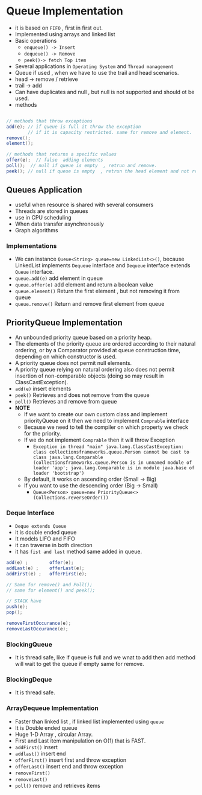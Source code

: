 # Queue Implementation 
- it is based on `FIFO` , first in first out.
- Implemented using arrays and linked list
- Basic operations 
  - `enqueue() -> Insert ` 
  - `dequeue() -> Remove `
  - `peek()-> fetch Top item`
- Several applications in `Operating System` and `Thread management`
- Queue if used , when we have to use the trail and head scenarios.
- head -> remove / retrieve
- trail -> add
- Can have duplicates and null , but null is not supported and should ot be used.
- methods
```java 

// methods that throw exceptions
add(e); // if queue is full it throw the exception 
        // if it is capacity restricted. same for remove and element.
remove();
element();

// methods that returns a specific values 
offer(e);  // false  adding elements
poll();  // null if queue is empty  , retrun and remove.
peek(); // null if queue is empty  , retrun the head element and not remove.

```
## Queues Application
- useful when resource is shared with several consumers
- Threads are stored in queues
- use in CPU scheduling
- When data transfer asynchronously 
- Graph algorithms 
### Implementations

  - We can instance `Queue<String> queue=new LinkedList<>()`, because LinkedList implements `Dequeue` interface and `Dequeue` interface extends `Queue` interface.
  - `queue.add(e)` add element in queue
  - `queue.offer(e)` add element and return a boolean value
  - `queue.element()` Return the first element , but not removing it from queue
  - `queue.remove()` Return and remove first element from queue

## PriorityQueue Implementation

- An unbounded priority queue based on a priority heap. 
- The elements of the priority queue are ordered according to their natural ordering, or by a Comparator provided at queue construction time, depending on which constructor is used.
- A priority queue does not permit null elements.
- A priority queue relying on natural ordering also does not permit insertion of non-comparable objects (doing so may result in ClassCastException).
- `add(e)` insert elements 
- `peek()` Retrieves and does not remove from the queue
- `poll()` Retrieves and remove from queue
- <B>NOTE</B>
  - If we want to create our own custom class and implement priorityQueue on it then we need to implement `Comprable` interface
  - Because we need to tell the compiler on which property we check for the priority.
  - If we do not implement `Comprable` then it will throw Exception
    - `Exception in thread "main" java.lang.ClassCastException: class collectionsframeworks.queue.Person cannot be cast to class java.lang.Comparable (collectionsframeworks.queue.Person is in unnamed module of loader 'app'; java.lang.Comparable is in module java.base of loader 'bootstrap')
      `
  - By default, it works on ascending order (Small -> Big)
  - If you want to use the descending order (Big -> Small)
    - `Queue<Person> queue=new PriorityQueue<>(Collections.reverseOrder())`

### Deque Interface
- `Deque extends Queue`
- it is double ended queue
- It models LIFO and FIFO
- it can traverse in both direction
- it has `fist and last` method same added in queue.
```java
add(e) ;        offer(e);
addLast(e) ;    offerLast(e);
addFirst(e) ;   offerFirst(e);

// Same for remove() and Poll();
// same for element() and peek();

// STACK have 
push(e);
pop();

removeFirstOccurance(e);
removeLastOccurance(e);
```

### BlockingQueue
- It is thread safe, like if queue is full and we wnat to add then add method will wait to get the queue if empty same for remove.

### BlockingDeque
- It is thread safe.
    
### ArrayDequeue Implementation
    
- Faster than linked list , if linked list implemented using `queue`
- It is Double ended queue 
- Huge 1-D Array , circular Array.
- First and Last item manipulation on O(1) that is FAST.
- `addFirst()` insert
- `addlast()` insert end
- `offerFirst()` insert first and throw exception
- `offerLast()` insert end and throw exception
- `removeFirst()`
- `removeLast()`
- `poll()` remove and retrieves items